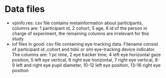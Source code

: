 # Data files
* vpinfo.res: csv file contains metainformation about participants, columns are: 1 participant id, 2 cohort, 5 age, 6 id of the person in charge of experiment, the remaining columns are irrelevant for this study
* lof files in good: csv file containing eye-tracking data. Filename consist of participant id ,cohort and tobii or smi eye-tracking device indicator. The columns are: 1 pc time, 2 eye tracker time, 4 left eye horizontal gaze position, 5 left eye vertical, 6 right eye horizontal, 7 right eye vertical, 8-9 left and right eye pupil diameter, 10-12 left eye position, 13-16 right eye position 
